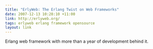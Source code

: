 ```yaml
---
title: "ErlyWeb: The Erlang Twist on Web Frameworks"
date: 2007-12-13 10:28:10 +11:00
link: http://erlyweb.org/
tags: erlyweb erlang framework opensource
layout: link
---
```

Erlang web framework with more than a year of development behind it.

